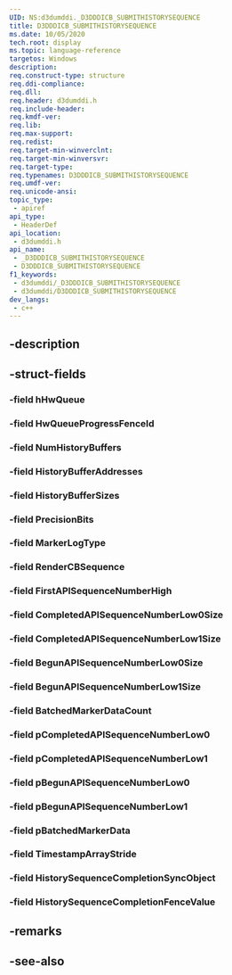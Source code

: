 ```yaml
---
UID: NS:d3dumddi._D3DDDICB_SUBMITHISTORYSEQUENCE
title: D3DDDICB_SUBMITHISTORYSEQUENCE
ms.date: 10/05/2020
tech.root: display
ms.topic: language-reference
targetos: Windows
description: 
req.construct-type: structure
req.ddi-compliance: 
req.dll: 
req.header: d3dumddi.h
req.include-header: 
req.kmdf-ver: 
req.lib: 
req.max-support: 
req.redist: 
req.target-min-winverclnt: 
req.target-min-winversvr: 
req.target-type: 
req.typenames: D3DDDICB_SUBMITHISTORYSEQUENCE
req.umdf-ver: 
req.unicode-ansi: 
topic_type:
 - apiref
api_type:
 - HeaderDef
api_location:
 - d3dumddi.h
api_name:
 - _D3DDDICB_SUBMITHISTORYSEQUENCE
 - D3DDDICB_SUBMITHISTORYSEQUENCE
f1_keywords:
 - d3dumddi/_D3DDDICB_SUBMITHISTORYSEQUENCE
 - d3dumddi/D3DDDICB_SUBMITHISTORYSEQUENCE
dev_langs:
 - c++
---
```


## -description

## -struct-fields

### -field hHwQueue

### -field HwQueueProgressFenceId

### -field NumHistoryBuffers

### -field HistoryBufferAddresses

### -field HistoryBufferSizes

### -field PrecisionBits

### -field MarkerLogType

### -field RenderCBSequence

### -field FirstAPISequenceNumberHigh

### -field CompletedAPISequenceNumberLow0Size

### -field CompletedAPISequenceNumberLow1Size

### -field BegunAPISequenceNumberLow0Size

### -field BegunAPISequenceNumberLow1Size

### -field BatchedMarkerDataCount

### -field pCompletedAPISequenceNumberLow0

### -field pCompletedAPISequenceNumberLow1

### -field pBegunAPISequenceNumberLow0

### -field pBegunAPISequenceNumberLow1

### -field pBatchedMarkerData

### -field TimestampArrayStride

### -field HistorySequenceCompletionSyncObject

### -field HistorySequenceCompletionFenceValue

## -remarks

## -see-also

